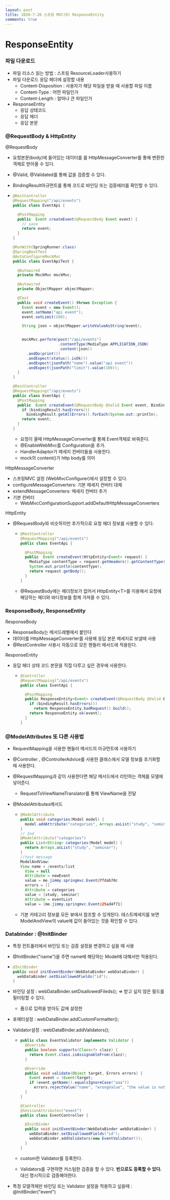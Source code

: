 ```yaml
---
layout: post
title: 2020-7-26 스프링 MVC(9) ResponseEntity
comments: true
---
```


# ResponseEntity

### 파일 다운로드

- 파일 리소스 읽는 방법 : 스프링 ResourceLoader사용하기
- 파일 다운로드 응답 헤더에 설정할 내용
  - Content-Disposition : 사용자가 해당 파일을 받을 때 사용할 파일 이름
  - Content-Type : 어떤 파일인가
  - Content-Length : 얼마나 큰 파일인가
- ResponseEntity
  - 응답 상태코드
  - 응답 헤더
  - 응답 본문



### @RequestBody & HttpEntity

@RequestBody

- 요청본문(body)에 들어있는 데이터를 를  HttpMessageConverter를 통해 변환한 객체로 받아올 수 있다.

- @Valid, @Validated를 통해 값을 검증할 수 있다.

- BindingResult아규먼트를 통해 코드로 바인딩 또는 검증에러를 확인할 수 있다.

- ```java
  @RestController
  @RequestMapping("/api/events")
  public class EventApi {

    @PostMapping
    public  Event createEvent(@RequestBody Event event) {
      // save
      return event;
    }
  }

  @RunWith(SpringRunner.class)
  @SpringBootTest
  @AutoConfigureMockMvc
  public class EventApiTest {

    @Autowired
    private MockMvc mockMvc;

    @Autowired
    private ObjectMapper objectMapper;

    @Test
    public void createEvent() throws Exception {
      Event event = new Event();
      event.setName("api event");
      event.setLimit(100);

      String json = objectMapper.writeValueAsString(event);


      mockMvc.perform(post("/api/events")
                      .contentType(MediaType.APPLICATION_JSON)
                      .content(json))
        .andDo(print())
        .andExpect(status().isOk())
        .andExpect(jsonPath("name").value("api event"))
        .andExpect(jsonPath("limit").value(100));
    }
  }

  @RestController
  @RequestMapping("/api/events")
  public class EventApi {
    @PostMapping
    public  Event createEvent(@RequestBody @Valid Event event, BindingResult bindingResult) {
      if (bindingResult.hasErrors())
        bindingResult.getAllErrors().forEach(System.out::println);
      return event;
    }
  }
  ```

  - 요청이 올때 HttpMessageConverter를 통해 Event객체로 바꿔준다.
  - @EnableWebMvc를 Configuration을 추가.
  - HandlerAdaptor가 메세지 컨버터들을 사용한다.
  - mock의 content()가 http body를 의미

HttpMessageConverter

- 스프링MVC 설정 (WebMvcConfigurer)에서 설정할 수 있다.
- configureMessageConverters: 기본 메세지 컨버터 대체
- extendMessageConverters: 메세지 컨버터 추가
- 기본 컨버터
  - WebMvcConfigurationSupport.addDefaultHttpMessageConverters

HttpEntity

- @RequestBody와 비슷하지만 추가적으로 요청 헤더 정보를 사용할 수 있다.

  - ```java
    @RestController
    @RequestMapping("/api/events")
    public class EventApi {

      @PostMapping
      public  Event createEvent(HttpEntity<Event> request) {
        MediaType contentType = request.getHeaders().getContentType();
        System.out.println(contentType);
        return request.getBody();
      }
    }

    ```

  - @RequestBody에는 헤더정보가 없어서 HttpEntity\<T>를 이용해서 요청에 해당하는 헤더와 바디정보를 함께 가져올 수 있다.

### ResponseBody, ResponseEntity

ResponseBody

- ResponseBody는 메서드레벨에서 붙인다
- 데이터를 HttpMessageConverter를 사용해 응답 본문 메세지로 보낼때 사용
- @RestController 사용시 자동으로 모든 핸들러 메서드에 적용된다.

ResponseEntity

- 응답 헤더 상태 코드 본문을 직접 다루고 싶은 경우에 사용한다.

  - ```java
    @Controller
    @RequestMapping("/api/events")
    public class EventApi {

      @PostMapping
      public ResponseEntity<Event> createEvent(@RequestBody @Valid Event event, BindingResult bindingResult) {
        if (bindingResult.hasErrors())
          return ResponseEntity.badRequest().build();
        return ResponseEntity.ok(event);
      }
    }

    ```



### @ModelAttributes 또 다른 사용법

- RequestMapping을 사용한 핸들러 메서드의 아규먼트에 사용하기

- @Controller , @ControllerAdvice를 사용한 클래스에서 모델 정보를 초기화할 때 사용한다.

- @RequestMapping과 같이 사용한다면 해당 메서드에서 리턴하는 객체를 모델에 넣어준다.

  - RequestToViewNameTranslator를 통해 ViewName을 전달

- @ModelAttributes메서드

  - ```java
    @ModelAttribute
    public void categories(Model model) {
      model.addAttribute("categories", Arrays.asList("study", "seminar"));
    }
    // 2nd
    @ModelAttribute("categories")
    public List<String> categories(Model model) {
      return Arrays.asList("study", "seminar");
    }
    //test message
    ModelAndView:
    View name = /events/list
      View = null
      Attribute = newEvent
      value = me.jimmy.springmvc.Event@7fdab70c
      errors = []
      Attribute = categories
      value = [study, seminar]
      Attribute = eventList
      value = [me.jimmy.springmvc.Event@25ad4f71]

    ```

  - 기본 카테고리 정보를 모든 뷰에서 참조할 수 있게된다. 테스트메세지를 보면 ModelAndView의 value에 값이 들어있는 것을 확인할 수 있다.



### Databinder : @InitBinder

- 특정 컨트롤러에서 바인딩 또는 검증 설정을 변경하고 싶을 때 사용

- @InitBinder("name")을 주면 name에 해당하는 Model에 대해서만 적용된다.

- ```java
  @InitBinder
  public void initEventBinder(WebDataBinder webDataBinder) {
    webDataBinder.setDisallowedFields("id");
  }
  ```

- 바인딩 설정 : webDataBinder.setDisallowedFileds(); => 받고 싶지 않은 필드를 필터링할 수 있다.

  - 폼으로 입력을 받아도 값에 설정한

- 포매터설정 : webDataBinder.addCustomFormatter();

- Validator설정 : webDataBinder.addValidators();

  - ```java
    public class EventValidator implements Validator {
      @Override
      public boolean supports(Class<?> clazz) {
        return Event.class.isAssignableFrom(clazz);
      }

      @Override
      public void validate(Object target, Errors errors) {
        Event event = (Event)target;
        if (event.getName().equalsIgnoreCase("aaa"))
          errors.rejectValue("name", "wrongValue", "the value is not allowed");
      }
    }

    @Controller
    @SessionAttributes("event")
    public class EventController {

      @InitBinder
      public void initEventBinder(WebDataBinder webDataBinder) {
        webDataBinder.setDisallowedFields("id");
        webDataBinder.addValidators(new EventValidator());
      }
    }
    ```

  - custom한 Validator를 등록한다.

  - Validators를 구현하면 커스텀한 검증을 할 수 있다. **빈으로도 등록할 수 있다.** 대신 명시적으로 검증해야한다.

- 특정 모델객체만 바인딩 또는 Validator 설정을 적용하고 싶을때 : @InitBinder("event")
